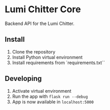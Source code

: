 # Lumi Chitter Core

Backend API for the Lumi Chitter.

## Install

1. Clone the repository
2. Install Python virtual environment
3. Install requirements from `requirements.txt``

## Developing

1. Activate virtual environment
2. Run the app with `flask run --debug`
3. App is now available in `localhost:5000`
